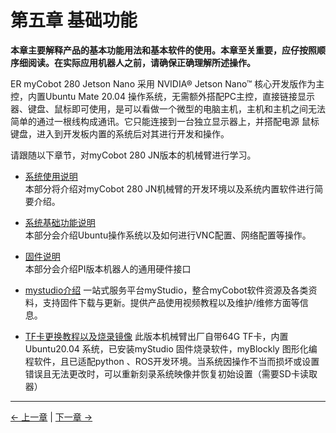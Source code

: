 # 第五章 基础功能

**本章主要解释产品的基本功能用法和基本软件的使用。本章至关重要，应仔按照顺序细阅读。在实际应用机器人之前，请确保正确理解所述操作。**

ER myCobot 280 Jetson Nano 采用 NVIDIA® Jetson Nano™ 核心开发版作为主控，内置Ubuntu Mate 20.04 操作系统，无需额外搭配PC主控，直接链接显示器、键盘、鼠标即可使用，是可以看做一个微型的电脑主机，主机和主机之间无法简单的通过一根线构成通讯。它只能连接到一台独立显示器上，并搭配电源 鼠标 键盘，进入到开发板内置的系统后对其进行开发和操作。

请跟随以下章节，对myCobot 280 JN版本的机械臂进行学习。

- [系统使用说明](5.1-Functionlnstruction/3.5.1-SW-description.md)  
  本部分将介绍对myCobot 280 JN机械臂的开发环境以及系统内置软件进行简要介绍。

- [系统基础功能说明](5.2-Softwarelnstructions/3.5.2-SW-detail-description.md)<br>
  本部分会介绍Ubuntu操作系统以及如何进行VNC配置、网络配置等操作。

- [固件说明](5.3-FirmwareFunctionDescription/README.md)  
  本部分会介绍PI版本机器人的通用硬件接口

- [mystudio介绍](5.2-Softwarelnstructions/README.md)
  一站式服务平台myStudio，整合myCobot软件资源及各类资料，支持固件下载与更新。提供产品使用视频教程以及维护/维修方面等信息。

- [TF卡更换教程以及烧录镜像](5.3-FirmwareFunctionDescription/README.md)
  此版本机械臂出厂自带64G TF卡，内置Ubuntu20.04 系统，已安装myStudio 固件烧录软件，myBlockly 图形化编程软件，且已适配python 、ROS开发环境。当系统因操作不当而损坏或设置错误且无法更改时，可以重新刻录系统映像并恢复初始设置（需要SD卡读取器）

---

[← 上一章](../../2-BasicSettings/4.FirstTimeInstallation/4-FirstTimeInstallation.md) | [下一章 →](../6.developmentGuide/README.md)